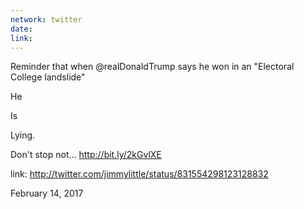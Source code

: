 ```yaml
---
network: twitter
date:
link:
---
```

Reminder that when @realDonaldTrump says he won in an "Electoral College landslide"

He

Is

Lying.

Don't stop not… http://bit.ly/2kGvlXE 

link: http://twitter.com/jimmylittle/status/831554298123128832 

February 14, 2017